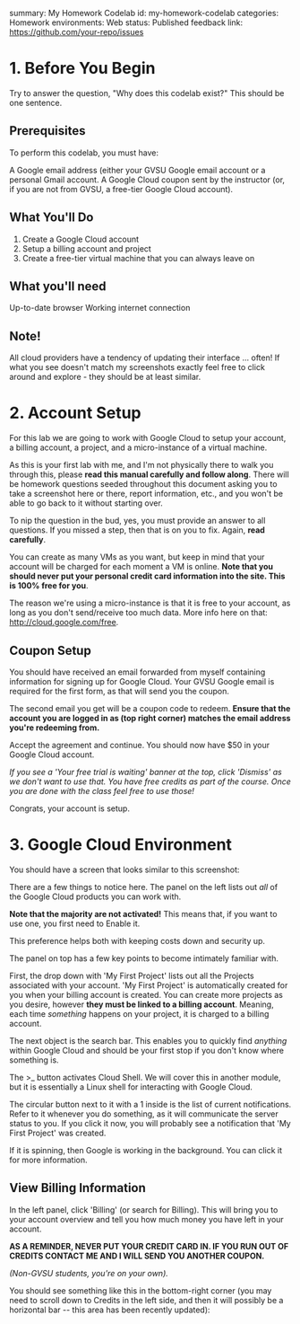 summary: My Homework Codelab
id: my-homework-codelab
categories: Homework
environments: Web
status: Published
feedback link: https://github.com/your-repo/issues

# 1. Before You Begin
Try to answer the question, "Why does this codelab exist?" This should be one sentence.
## Prerequisites
To perform this codelab, you must have:

A Google email address (either your GVSU Google email account or a personal Gmail account.
A Google Cloud coupon sent by the instructor (or, if you are not from GVSU, a free-tier Google Cloud account).

## What You'll Do
1. Create a Google Cloud account
2. Setup a billing account and project
3. Create a free-tier virtual machine that you can always leave on

## What you'll need
Up-to-date browser
Working internet connection

## Note!
All cloud providers have a tendency of updating their interface ... often! If what you see doesn't match my screenshots exactly feel free to click around and explore - they should be at least similar.


# 2. Account Setup
For this lab we are going to work with Google Cloud to setup your account, a billing account, a project, and a micro-instance of a virtual machine.

As this is your first lab with me, and I'm not physically there to walk you through this, please **read this manual carefully and follow along**. There will be homework questions seeded throughout this document asking you to take a screenshot here or there, report information, etc., and you won't be able to go back to it without starting over.

To nip the question in the bud, yes, you must provide an answer to all questions. If you missed a step, then that is on you to fix. Again, **read carefully**.

You can create as many VMs as you want, but keep in mind that your account will be charged for each moment a VM is online. **Note that you should never put your personal credit card information into the site. This is 100% free for you**.

The reason we're using a micro-instance is that it is free to your account, as long as you don't send/receive too much data. More info here on that: http://cloud.google.com/free.

## Coupon Setup
You should have received an email forwarded from myself containing information for signing up for Google Cloud. Your GVSU Google email is required for the first form, as that will send you the coupon.

The second email you get will be a coupon code to redeem. **Ensure that the account you are logged in as (top right corner) matches the email address you're redeeming from.**

Accept the agreement and continue. You should now have $50 in your Google Cloud account.

_If you see a 'Your free trial is waiting' banner at the top, click 'Dismiss' as we don't want to use that. You have free credits as part of the course. Once you are done with the class feel free to use those!_

Congrats, your account is setup.

# 3. Google Cloud Environment
You should have a screen that looks similar to this screenshot:



There are a few things to notice here. The panel on the left lists out *all* of the Google Cloud products you can work with.

**Note that the majority are not activated!** This means that, if you want to use one, you first need to Enable it.

This preference helps both with keeping costs down and security up.

The panel on top has a few key points to become intimately familiar with.



First, the drop down with 'My First Project' lists out all the Projects associated with your account. 'My First Project' is automatically created for you when your billing account is created. You can create more projects as you desire, however **they must be linked to a billing account**. Meaning, each time *something* happens on your project, it is charged to a billing account.

The next object is the search bar. This enables you to quickly find *anything* within Google Cloud and should be your first stop if you don't know where something is.

The >_ button activates Cloud Shell. We will cover this in another module, but it is essentially a Linux shell for interacting with Google Cloud.

The circular button next to it with a 1 inside is the list of current notifications. Refer to it whenever you do something, as it will communicate the server status to you. If you click it now, you will probably see a notification that 'My First Project' was created.



If it is spinning, then Google is working in the background. You can click it for more information.

## View Billing Information
In the left panel, click 'Billing' (or search for Billing). This will bring you to your account overview and tell you how much money you have left in your account.

**AS A REMINDER, NEVER PUT YOUR CREDIT CARD IN. IF YOU RUN OUT OF CREDITS CONTACT ME AND I WILL SEND YOU ANOTHER COUPON.**

_(Non-GVSU students, you're on your own)._

You should see something like this in the bottom-right corner (you may need to scroll down to Credits in the left side, and then it will possibly be a horizontal bar -- this area has been recently updated):


